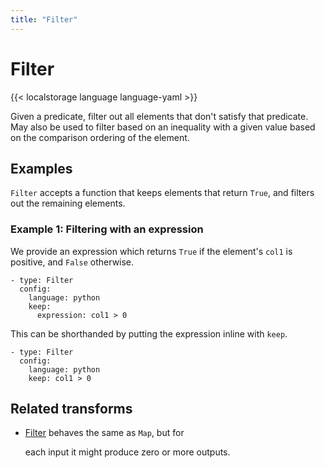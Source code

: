 ```yaml
---
title: "Filter"
---
```

<!--
Licensed under the Apache License, Version 2.0 (the "License");
you may not use this file except in compliance with the License.
You may obtain a copy of the License at

http://www.apache.org/licenses/LICENSE-2.0

Unless required by applicable law or agreed to in writing, software
distributed under the License is distributed on an "AS IS" BASIS,
WITHOUT WARRANTIES OR CONDITIONS OF ANY KIND, either express or implied.
See the License for the specific language governing permissions and
limitations under the License.
-->

# Filter

{{< localstorage language language-yaml >}}

[//]: # ({{< button-pydoc path="apache_beam.transforms.core" class="Filter" >}})

Given a predicate, filter out all elements that don't satisfy that predicate.
May also be used to filter based on an inequality with a given value based
on the comparison ordering of the element.

## Examples

`Filter` accepts a function that keeps elements that return `True`, and filters out the remaining elements.

### Example 1: Filtering with an expression

We provide an expression which returns `True` if the element's `col1` is positive, and `False` otherwise.

```
- type: Filter
  config:
    language: python
    keep: 
      expression: col1 > 0
```

This can be shorthanded by putting the expression inline with `keep`.

```
- type: Filter
  config:
    language: python
    keep: col1 > 0
```

## Related transforms


* [Filter](/documentation/transforms/yaml/elementwise/filter) behaves the same as `Map`, but for

  each input it might produce zero or more outputs.


[//]: # ({{< button-pydoc path="apache_beam.transforms.core" class="Filter" >}})
